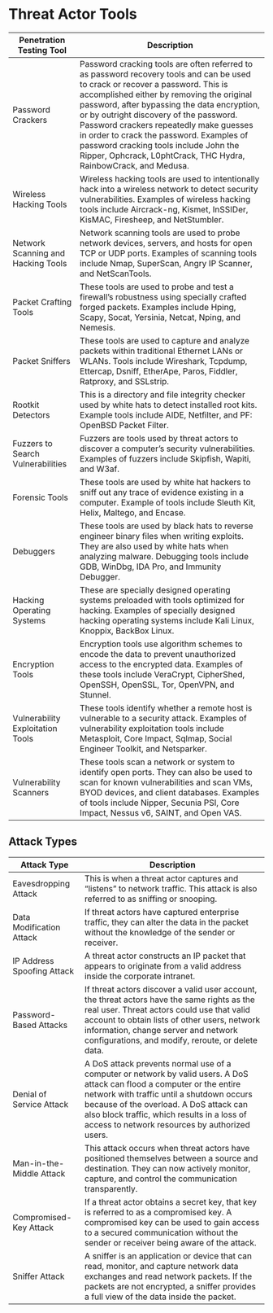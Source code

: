 # Threat Actor Tools

| Penetration Testing Tool                | Description                                                                                                                                                                                                                                                                                                                                                                                                                                                              |
| --------------------------------------- | ------------------------------------------------------------------------------------------------------------------------------------------------------------------------------------------------------------------------------------------------------------------------------------------------------------------------------------------------------------------------------------------------------------------------------------------------------------------------ |
| Password Crackers                       | Password cracking tools are often referred to as password recovery tools and can be used to crack or recover a password. This is accomplished either by removing the original password, after bypassing the data encryption, or by outright discovery of the password. Password crackers repeatedly make guesses in order to crack the password. Examples of password cracking tools include John the Ripper, Ophcrack, L0phtCrack, THC Hydra, RainbowCrack, and Medusa. |
| Wireless Hacking Tools                  | Wireless hacking tools are used to intentionally hack into a wireless network to detect security vulnerabilities. Examples of wireless hacking tools include Aircrack-ng, Kismet, InSSIDer, KisMAC, Firesheep, and NetStumbler.                                                                                                                                                                                                                                          |
| Network Scanning and  <br>Hacking Tools | Network scanning tools are used to probe network devices, servers, and hosts for open TCP or UDP ports. Examples of scanning tools include Nmap, SuperScan, Angry IP Scanner, and NetScanTools.                                                                                                                                                                                                                                                                          |
| Packet Crafting Tools                   | These tools are used to probe and test a firewall’s robustness using specially crafted forged packets. Examples include Hping, Scapy, Socat, Yersinia, Netcat, Nping, and Nemesis.                                                                                                                                                                                                                                                                                       |
| Packet Sniffers                         | These tools are used to capture and analyze packets within traditional Ethernet LANs or WLANs. Tools include Wireshark, Tcpdump, Ettercap, Dsniff, EtherApe, Paros, Fiddler, Ratproxy, and SSLstrip.                                                                                                                                                                                                                                                                     |
| Rootkit Detectors                       | This is a directory and file integrity checker used by white hats to detect installed root kits. Example tools include AIDE, Netfilter, and PF: OpenBSD Packet Filter.                                                                                                                                                                                                                                                                                                   |
| Fuzzers to Search Vulnerabilities       | Fuzzers are tools used by threat actors to discover a computer’s security vulnerabilities. Examples of fuzzers include Skipfish, Wapiti, and W3af.                                                                                                                                                                                                                                                                                                                       |
| Forensic Tools                          | These tools are used by white hat hackers to sniff out any trace of evidence existing in a computer. Example of tools include Sleuth Kit, Helix, Maltego, and Encase.                                                                                                                                                                                                                                                                                                    |
| Debuggers                               | These tools are used by black hats to reverse engineer binary files when writing exploits. They are also used by white hats when analyzing malware. Debugging tools include GDB, WinDbg, IDA Pro, and Immunity Debugger.                                                                                                                                                                                                                                                 |
| Hacking Operating Systems               | These are specially designed operating systems preloaded with tools optimized for hacking. Examples of specially designed hacking operating systems include Kali Linux, Knoppix, BackBox Linux.                                                                                                                                                                                                                                                                          |
| Encryption Tools                        | Encryption tools use algorithm schemes to encode the data to prevent unauthorized access to the encrypted data. Examples of these tools include VeraCrypt, CipherShed, OpenSSH, OpenSSL, Tor, OpenVPN, and Stunnel.                                                                                                                                                                                                                                                      |
| Vulnerability Exploitation Tools        | These tools identify whether a remote host is vulnerable to a security attack. Examples of vulnerability exploitation tools include Metasploit, Core Impact, Sqlmap, Social Engineer Toolkit, and Netsparker.                                                                                                                                                                                                                                                            |
| Vulnerability Scanners                  | These tools scan a network or system to identify open ports. They can also be used to scan for known vulnerabilities and scan VMs, BYOD devices, and client databases. Examples of tools include Nipper, Secunia PSI, Core Impact, Nessus v6, SAINT, and Open VAS.                                                                                                                                                                                                       |
## Attack Types

|Attack Type|Description|
|---|---|
|Eavesdropping Attack|This is when a threat actor captures and “listens” to network traffic. This attack is also referred to as sniffing or snooping.|
|Data Modification Attack|If threat actors have captured enterprise traffic, they can alter the data in the packet without the knowledge of the sender or receiver.|
|IP Address Spoofing Attack|A threat actor constructs an IP packet that appears to originate from a valid address inside the corporate intranet.|
|Password-Based Attacks|If threat actors discover a valid user account, the threat actors have the same rights as the real user. Threat actors could use that valid account to obtain lists of other users, network information, change server and network configurations, and modify, reroute, or delete data.|
|Denial of Service Attack|A DoS attack prevents normal use of a computer or network by valid users. A DoS attack can flood a computer or the entire network with traffic until a shutdown occurs because of the overload. A DoS attack can also block traffic, which results in a loss of access to network resources by authorized users.|
|Man-in-the-Middle Attack|This attack occurs when threat actors have positioned themselves between a source and destination. They can now actively monitor, capture, and control the communication transparently.|
|Compromised-Key Attack|If a threat actor obtains a secret key, that key is referred to as a compromised key. A compromised key can be used to gain access to a secured communication without the sender or receiver being aware of the attack.|
|Sniffer Attack|A sniffer is an application or device that can read, monitor, and capture network data exchanges and read network packets. If the packets are not encrypted, a sniffer provides a full view of the data inside the packet.|